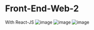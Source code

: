 # Front-End-Web-2
With React-JS
![image](https://user-images.githubusercontent.com/91315242/142640483-b79aaec3-dc49-4a17-adb5-a1034f1e15d5.png)
![image](https://user-images.githubusercontent.com/91315242/142640596-820f6ffc-7352-4f13-8a22-4d80ce744649.png)
![image](https://user-images.githubusercontent.com/91315242/142640693-9ca93e18-a3c4-4c2a-8dba-e48265ff90f7.png)
